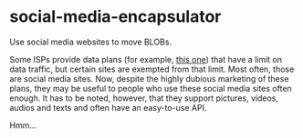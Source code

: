 # social-media-encapsulator
Use social media websites to move BLOBs.

Some ISPs provide data plans (for example, [this one](http://www.mts.ru/mob_connect/tariffs/tariffs/hype/)) that have a limit on data traffic, but certain sites are exempted from that limit.
Most often, those are social media sites.
Now, despite the highly dubious marketing of these plans, they may be useful to people who use these social media sites often enough.
It has to be noted, however, that they support pictures, videos, audios and texts and often have an easy-to-use API.

Hmm...